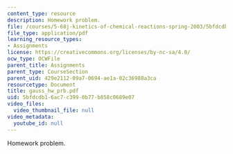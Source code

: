 ```yaml
---
content_type: resource
description: Homework problem.
file: /courses/5-68j-kinetics-of-chemical-reactions-spring-2003/5bfdcdb16ac7c3990b77b858c0689e07_gauss_hw_prb.pdf
file_type: application/pdf
learning_resource_types:
- Assignments
license: https://creativecommons.org/licenses/by-nc-sa/4.0/
ocw_type: OCWFile
parent_title: Assignments
parent_type: CourseSection
parent_uid: 429e2112-09a7-0694-ae1a-02c36988a3ca
resourcetype: Document
title: gauss_hw_prb.pdf
uid: 5bfdcdb1-6ac7-c399-0b77-b858c0689e07
video_files:
  video_thumbnail_file: null
video_metadata:
  youtube_id: null
---
```

Homework problem.